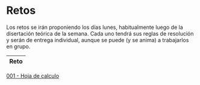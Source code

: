 # Retos

Los retos se irán proponiendo los días lunes, habitualmente luego de la disertación teórica de la semana. Cada uno tendrá sus reglas de resolución y serán de entrega individual, aunque se puede (y se anima) a trabajarlos en grupo.

|Reto|
|-|
[001 - Hoja de calculo](001-HojaDeCalculo/README.md)
